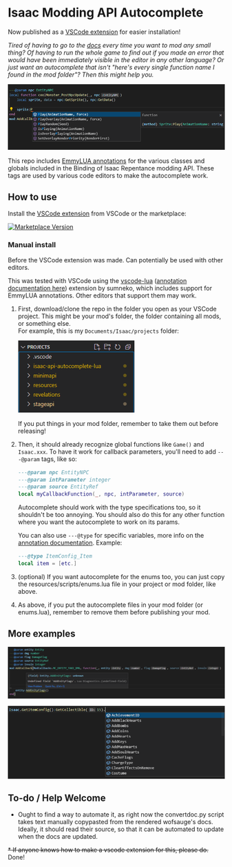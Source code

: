 # Isaac Modding API Autocomplete

Now published as a [VSCode extension](https://github.com/filloax/isaac-lua-api-vscode) for easier installation!

*Tired of having to go to the [docs](https://wofsauge.github.io/IsaacDocs/rep/) every time you want to mod any small thing? Of having to run the whole game to find out if you made an error that would have been immediately visible in the editor in any other language? Or just want an autocomplete that isn't "here's every single function name I found in the mod folder"? Then this might help you.*

![autocomplete example 1](./readme/screen1.png)

This repo includes [EmmyLUA annotations](https://emmylua.github.io/annotation.html) for the various classes and globals included in the Binding of Isaac Repentance modding API. These tags are used by various code editors to make the autocomplete work.


## How to use

Install the [VSCode extension](https://github.com/filloax/isaac-lua-api-vscode) from VSCode or the marketplace:

[![Marketplace Version](https://img.shields.io/visual-studio-marketplace/v/Filloax.isaac-lua-api-vscode?label=Visual%20Studio%20Marketplace&logo=visual-studio-code "Current Version")](https://marketplace.visualstudio.com/items?itemName=Filloax.isaac-lua-api-vscode)

### Manual install

Before the VSCode extension was made. Can potentially be used with other editors.

This was tested with VSCode using the [vscode-lua](https://github.com/sumneko/vscode-lua) ([annotation documentation here](https://github.com/sumneko/lua-language-server/wiki/EmmyLua-Annotations)) extension by sumneko, which includes support for EmmyLUA annotations. Other editors that support them may work.

1. First, download/clone the repo in the folder you open as your VSCode project. This might be your mod's folder, the folder containing all mods, or something else.  
    For example, this is my `Documents/Isaac/projects` folder:

    ![](./readme/folder.png)

    If you put things in your mod folder, remember to take them out before releasing!

2. Then, it should already recognize global functions like `Game()` and `Isaac.xxx`. To have it work for callback parameters, you'll need to add `---@param` tags, like so:

    ```Lua
    ---@param npc EntityNPC
    ---@param intParameter integer
    ---@param source EntityRef
    local myCallbackFunction(_, npc, intParameter, source)
    ```

    Autocomplete should work with the type specifications too, so it shouldn't be too annoying. You should also do this for any other function where you want the autocomplete to work on its params.

    You can also use `---@type` for specific variables, more info on the [annotation documentation](https://github.com/sumneko/lua-language-server/wiki/EmmyLua-Annotations). Example:

    ```Lua
    ---@type ItemConfig_Item
    local item = [etc.]
    ```

3. (optional) If you want autocomplete for the enums too, you can just copy the resources/scripts/enums.lua file in your project or mod folder, like above.

4. As above, if you put the autocomplete files in your mod folder (or enums.lua), remember to remove them before publishing your mod.

## More examples

![autocomplete example 2](./readme/screen2.png)

![autocomplete example 3](./readme/screen3.png)

## To-do / Help Welcome

* Ought to find a way to automate it, as right now the convertdoc.py script takes text manually copypasted from the rendered wofsauge's docs. Ideally, it should read their source, so that it can be automated to update when the docs are updated.

~~* If anyone knows how to make a vscode extension for this, please do.~~ Done!
